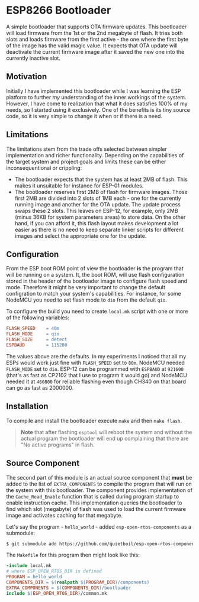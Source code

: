 # ESP8266 Bootloader

A simple bootloader that supports OTA firmware updates. This bootloader will load firmware from the 1st or the 2nd megabyte of flash. It tries both slots and loads firmware from the first active - the one where the first byte of the image has the valid magic value. It expects that OTA update will deactivate the current firmware image after it saved the new one into the currently inactive slot.

## Motivation

Initially I have implemented this bootloader while I was learning the ESP platform to further *my* understanding of the inner workings of the system. However, I have come to realization that what it does satisfies 100% of my needs, so I started using it exclusively. One of the benefits is its tiny source code, so it is very simple to change it when or if there is a need.

## Limitations

The limitations stem from the trade offs selected between simpler implementation and richer functionality. Depending on the capabilities of the target system and project goals and limits these can be either inconsequentional or crippling:
- The bootloader expects that the system has at least 2MB of flash. This makes it unsuitable for instance for ESP-01 modules.
- The bootloader reserves first 2MB of flash for firmware images. Those first 2MB are divided into 2 slots of 1MB each - one for the currently running image and another for the OTA update. The update process swaps these 2 slots. This leaves on ESP-12, for example, only 2MB (minus 36KB for system parameters areas) to store data.
On the other hand, if you can afford it, this flash layout makes development a lot easier as there is no need to keep separate linker scripts for different images and select the appropriate one for the update.

## Configuration

From the ESP boot ROM point of view the bootloader **is** the program that will be running on a system. It, the boot ROM, will use flash configuration stored in the header of the bootloader image to configure flash speed and mode. Therefore it might be very important to change the default configration to match your system's capabilities. For instance, for some NodeMCU you need to set flash mode to `dio` from the default `qio`.

To configure the build you need to create `local.mk` script with one or more of the following variables:
```makefile
FLASH_SPEED    = 40m
FLASH_MODE     = qio
FLASH_SIZE     = detect
ESPBAUD        = 115200
```
The values above are the defaults. In my experiments I noticed that all my ESPs would work just fine with `FLASH_SPEED` set to `80m`. NodeMCU needed `FLASH_MODE` set to `dio`. ESP-12 can be programmed with `ESPBAUD` at `921600` (that's as fast as CP2102 that I use to program it would go) and NodeMCU needed it at `460800` for reliable flashing even though CH340 on that board can go as fast as 2000000.

## Installation

To compile and install the bootloader execute `make` and then `make flash`.

> **Note** that after flashing `esptool` will reboot the system and without the actual program the bootloader will end up complaining that there are "No active programs" in flash.

## Source Component

The second part of this module is an actual source component that **must** be added to the list of `EXTRA_COMPONENTS` to compile the program that will run on the system with this bootloader. The component provides implementation of the `Cache_Read_Enable` function that is called during program startup to enable instruction cache. This implementation queries the bootloader to find which slot (megabyte) of flash was used to load the current firmware image and activates caching for that megabyte.

Let's say the program - `hello_world` - added `esp-open-rtos-components` as a submodule:
```sh
$ git submodule add https://github.com/quietboil/esp-open-rtos-components components
```
The `Makefile` for this program then might look like this:
```makefile
-include local.mk
# where ESP_OPEN_RTOS_DIR is defined
PROGRAM = hello_world
COMPONENTS_DIR = $(realpath $(PROGRAM_DIR)/components)
EXTRA_COMPONENTS = $(COMPONENTS_DIR)/bootloader
include $(ESP_OPEN_RTOS_DIR)/common.mk
```
